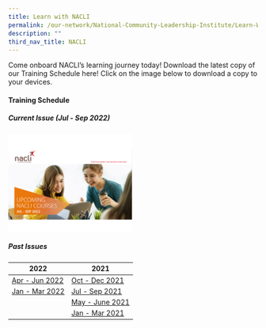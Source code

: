 ```yaml
---
title: Learn with NACLI
permalink: /our-network/National-Community-Leadership-Institute/Learn-With-NACLI
description: ""
third_nav_title: NACLI
---
```

Come onboard NACLI’s learning journey today!  Download the latest copy of our Training Schedule here!  Click on the image below to download a copy to your devices.

#### Training Schedule 

##### Current Issue (Jul - Sep 2022)


[<img style="height:200px;width:250px"  align="left" src="/images/Our%20Network/NACLI/Jul-Sep%202022%20(Website)%20(200%20x%20250).png">](/files/NACLI/02%20Learn%20with%20NACLI/naclicourses-issue4-jul-sep-2022.pdf)

<br clear="left">

##### Past Issues

|  2022 |  2021 |  
|  ------- | ------ |  
| [Apr - Jun 2022](/files/NACLI/02%20Learn%20with%20NACLI/naclicourses-issue3-apr-jun-2022.pdf) | [Oct - Dec 2021](/files/NACLI/02%20Learn%20with%20NACLI/naclicourses-issue1-oct-dec2021.pdf)  |   
| [Jan - Mar 2022](/files/NACLI/02%20Learn%20with%20NACLI/naclicourses-issue2-janmar-2022.pdf) | [Jul - Sep 2021](/files/NACLI/02%20Learn%20with%20NACLI/nc-2-2021-(web).pdf) |   
|  | [May - June 2021](/files/NACLI/02%20Learn%20with%20NACLI/nc-1-2021-(web).pdf) | 
|  | [Jan - Mar 2021](/files/NACLI/02%20Learn%20with%20NACLI/nc-3-2020-(web).pdf) |  |
